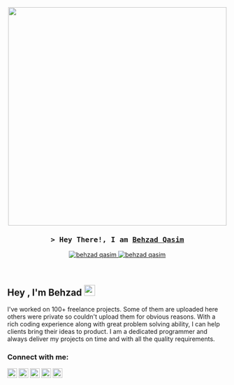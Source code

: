 <div id="header" align="center">
  <img src="https://media.giphy.com/media/3kPDmoWdBpQPNhCnUG/giphy.gif" width="500"/>
</div>
<h3 align="center">
        <samp>&gt; Hey There!, I am
                <b><a target="_blank" href="https://github.com/behzadqasim">Behzad Qasim</a></b>
        </samp>
</h3>

<p align="center">
 <a href="https://linkedin.com/in/behzadqasim" target="_blank">
  <img src="https://img.shields.io/badge/LinkedIn-0077B5?style=for-the-badge&logo=linkedin&logoColor=white" alt="behzad qasim"/>
 </a>
 <a href="https://instagram.com/notexe.lol" target="_blank">
  <img src="https://img.shields.io/badge/Instagram-fe4164?style=for-the-badge&logo=instagram&logoColor=white" alt="behzad qasim" />
 </a> 
</p>
<br />

## Hey , I'm Behzad <img src="https://media.giphy.com/media/hvRJCLFzcasrR4ia7z/giphy.gif" width="25px">
I've worked on 100+ freelance projects. Some of them are uploaded here others were private so couldn't upload them for obvious reasons.
With a rich coding experience along with great problem solving ability, I can help clients bring their ideas to product. I am a dedicated programmer and always deliver my projects on time and with all the quality requirements.


###                                         Connect with me:
[<img align="center" alt="behzadqasim.me" width="22px" src="https://cdn-icons.flaticon.com/png/512/1927/premium/1927768.png?token=exp=1647379435~hmac=1b40d462f73c1c3dd43d206b536b2b23" />][website]
[<img align="center" alt="Gmail" width="22px" src="https://cdn-icons-png.flaticon.com/512/5968/5968534.png" />][gmail]
[<img align="center" alt="Twitter" width="22px" src="https://cdn-icons-png.flaticon.com/512/174/174876.png" />][twitter]
[<img align="center" alt="Whatsapp" width="22px" src="https://cdn-icons-png.flaticon.com/512/5968/5968841.png" />][Whatsapp]
[<img align="center" alt="LinkedIn" width="22px" src="https://cdn-icons.flaticon.com/png/512/3536/premium/3536505.png?token=exp=1647379494~hmac=f5add40ad67f95da469ef7c2bb0f8f01" />][linkedin]
<br />

<!-- This section you create this variables that are used above -->
[website]: http://www.behzadqasim.me/
[gmail]: https://mail.google.com/mail/u/?authuser=getmetobehzad@gmail.com
[twitter]: https://twitter.com/evil_since_2001
[Whatsapp]: https://wa.link/esfps0
[linkedin]: https://www.linkedin.com/in/behzad-qasim-0542b9208/
